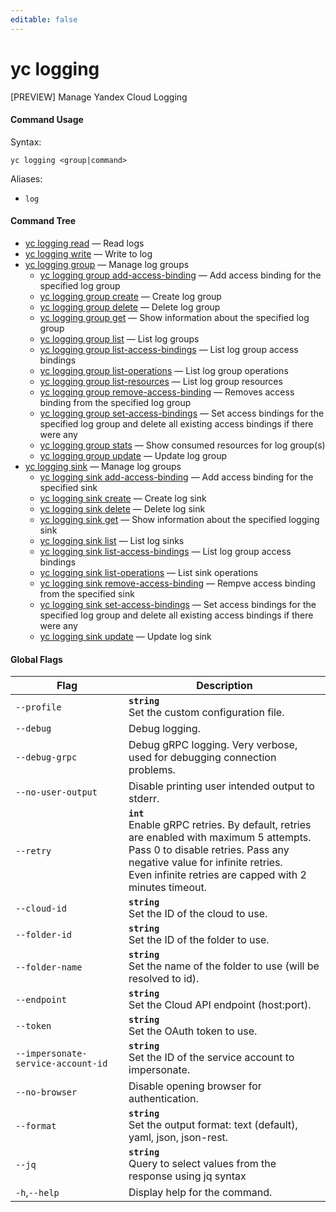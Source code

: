 ```yaml
---
editable: false
---
```


# yc logging

[PREVIEW] Manage Yandex Cloud Logging

#### Command Usage

Syntax: 

`yc logging <group|command>`

Aliases: 

- `log`

#### Command Tree

- [yc logging read](read.md) — Read logs
- [yc logging write](write.md) — Write to log
- [yc logging group](group/index.md) — Manage log groups
	- [yc logging group add-access-binding](group/add-access-binding.md) — Add access binding for the specified log group
	- [yc logging group create](group/create.md) — Create log group
	- [yc logging group delete](group/delete.md) — Delete log group
	- [yc logging group get](group/get.md) — Show information about the specified log group
	- [yc logging group list](group/list.md) — List log groups
	- [yc logging group list-access-bindings](group/list-access-bindings.md) — List log group access bindings
	- [yc logging group list-operations](group/list-operations.md) — List log group operations
	- [yc logging group list-resources](group/list-resources.md) — List log group resources
	- [yc logging group remove-access-binding](group/remove-access-binding.md) — Removes access binding from the specified log group
	- [yc logging group set-access-bindings](group/set-access-bindings.md) — Set access bindings for the specified log group and delete all existing access bindings if there were any
	- [yc logging group stats](group/stats.md) — Show consumed resources for log group(s)
	- [yc logging group update](group/update.md) — Update log group
- [yc logging sink](sink/index.md) — Manage log groups
	- [yc logging sink add-access-binding](sink/add-access-binding.md) — Add access binding for the specified sink
	- [yc logging sink create](sink/create.md) — Create log sink
	- [yc logging sink delete](sink/delete.md) — Delete log sink
	- [yc logging sink get](sink/get.md) — Show information about the specified logging sink
	- [yc logging sink list](sink/list.md) — List log sinks
	- [yc logging sink list-access-bindings](sink/list-access-bindings.md) — List log group access bindings
	- [yc logging sink list-operations](sink/list-operations.md) — List sink operations
	- [yc logging sink remove-access-binding](sink/remove-access-binding.md) — Rempve access binding from the specified sink
	- [yc logging sink set-access-bindings](sink/set-access-bindings.md) — Set access bindings for the specified log group and delete all existing access bindings if there were any
	- [yc logging sink update](sink/update.md) — Update log sink

#### Global Flags

| Flag | Description |
|----|----|
|`--profile`|<b>`string`</b><br/>Set the custom configuration file.|
|`--debug`|Debug logging.|
|`--debug-grpc`|Debug gRPC logging. Very verbose, used for debugging connection problems.|
|`--no-user-output`|Disable printing user intended output to stderr.|
|`--retry`|<b>`int`</b><br/>Enable gRPC retries. By default, retries are enabled with maximum 5 attempts.<br/>Pass 0 to disable retries. Pass any negative value for infinite retries.<br/>Even infinite retries are capped with 2 minutes timeout.|
|`--cloud-id`|<b>`string`</b><br/>Set the ID of the cloud to use.|
|`--folder-id`|<b>`string`</b><br/>Set the ID of the folder to use.|
|`--folder-name`|<b>`string`</b><br/>Set the name of the folder to use (will be resolved to id).|
|`--endpoint`|<b>`string`</b><br/>Set the Cloud API endpoint (host:port).|
|`--token`|<b>`string`</b><br/>Set the OAuth token to use.|
|`--impersonate-service-account-id`|<b>`string`</b><br/>Set the ID of the service account to impersonate.|
|`--no-browser`|Disable opening browser for authentication.|
|`--format`|<b>`string`</b><br/>Set the output format: text (default), yaml, json, json-rest.|
|`--jq`|<b>`string`</b><br/>Query to select values from the response using jq syntax|
|`-h`,`--help`|Display help for the command.|
